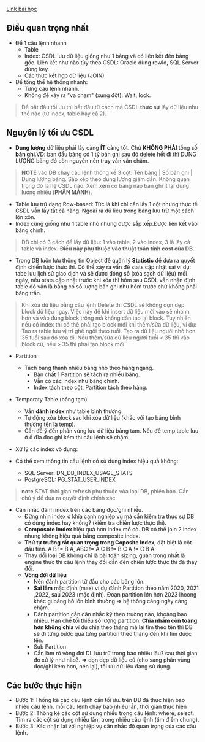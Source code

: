 [Link bài học](https://wecommit.com.vn/courses/chuong-trinh-dao-tao-toi-uu-co-so-du-lieu-cao-cap/lesson/cach-tiep-can-goc-re-cua-toi-uu-trong-moi-loai-co-so-du-lieu-la-gi-video-2h30-phut/)

## Điều quan trọng nhất

- Để 1 câu lệnh nhanh
  - Table
  - Index: CSDL lưu dữ liệu giống như 1 bảng và có liên kết đến bảng gốc. Liên kết như nào tùy theo CSDL: Oracle dùng rowId, SQL Server dùng key.
  - Các thức kết hợp dữ liệu (JOIN)
- Để tổng thể hệ thống nhanh:
  - Từng câu lệnh nhanh.
  - Không để xảy ra "va chạm" (xung đột): Wait, lock.

>Để bắt đầu tối ưu thì bắt đầu từ cách mà CSDL **thực sự** lấy dữ liệu như thế nào (từ index, table hay cả 2).
>
## Nguyên lý tối ưu CSDL

- **Dung lượng** dữ liệu phải láy càng **ÍT** càng tốt. Chứ **KHÔNG PHẢI**  tổng số **bản ghi**.VD: ban đầu bảng có 1 tỷ bản ghi sau đó delete hết đi thì DUNG LƯỢNG bảng đó còn nguyên nên truy vấn vẫn chậm.

>**NOTE** vào DB chạy câu lệnh thông kế 3 cột: Tên bảng | Số bản ghi | Dung lượng bảng. Sắp xếp theo dung lượng giảm dần. Không quan trọng đó là hệ CSDL nào. Xem xem có bảng nào bản ghi ít lại dung lượng nhiều (**PHÂN MẢNH**).

- Table lưu trữ dạng Row-based: Tức là khi chỉ cần lấy 1 cột nhưng thực tế CSDL vẫn lấy tất cả hàng. Ngoài ra dữ liệu trong bảng lưu trữ một cách lộn xộn.
- Index cũng giống như 1 table nhỏ nhưng được sắp xếp.Được liên kết vào bảng chính.

>DB chỉ có 3 cách để lấy dữ liệu: 1 vào table, 2 vào index, 3 là lấy cả table và index. **Điều này phụ thuộc vào thuật toán tính cost của DB**.

- Trong DB luôn lưu thông tin Object để quản lý **Statistic** để dưa ra quyết định chiến lược thực thi. Có thể xảy ra vấn đề stats cập nhật sai ví dụ: tabe lưu lịch sử giao dịch và sẽ được đóng sổ (xóa sạch dữ liệu) mỗi ngày, nếu stats cập nhật trước khi xóa thì hôm sau CSDL vẫn nhận định table đó vẫn là bảng có số lượng bản ghi như hôm trước chứ không phải bảng trắn.

>Khi xóa dữ liệu bằng câu lệnh Delete thì CSDL sẽ không dọn dẹp block dữ liệu ngay. Việc này để khi insert dữ liệu mới vào sẽ nhanh hơn và vào đúng block trống mà không cần tạo lại block. Tuy nhiên nếu có index thì có thể phải tạo block mới khi thêm/sửa dữ liệu, ví dụ: Tạo ra table lưu vị trí ghế ngồi theo tuổi. Tạo ra dữ liệu người nhỏ hơn 35 tuổi sau đó xóa đi. Nếu thêm/sửa dữ liệu người tuổi \<  35 thì vào block cũ, nếu > 35 thì phải tạo block mới.

- Partition :
  - Tách bảng thành nhiều bảng nhỏ theo hàng ngang.
    - Bản chất 1 Partition  sẽ tách ra nhiều bảng.
    - Vẫn có các index như bảng chính.
    - Index tách theo cột, Partition  tách theo hàng.

- Temporaty Table (bảng tạm)
  - Vẫn **dánh index** như table bình thường.
  - Tự động xóa block sau khi xóa dữ liệu (khác với tạo bảng bình thường tên là temp).
  - Cần để ý đến phân vùng lưu dữ liệu bảng tam. Nếu để temp table lưu ở ổ đĩa đọc ghi kém thì câu lệnh sẽ chậm.

- Xử lý các index vô dụng:
- Có thể xem thông tin câu lệnh có sử dụng index hiệu quả không:
  - SQL Server: DN_DB_INDEX_USAGE_STATS
  - PostgreSQL: PG_STAT_USER_INDEX

>**note** STAT thời gian refresh phụ thuộc vòa loại DB, phiên bản. Cần chú ý để đưa ra quyết định chính xác.

- Cân nhắc đánh index trên các bảng đọc/ghi nhiều.
  - Đừng nhìn index ở khía cạnh nghiệp vụ mà cần kiểm tra thực sự DB có dùng index hay không? (kiểm tra chiến lược thực thi).
  - **Composote imdex** hiệu quả hơn index mổ cò. DB có thể join 2 index nhưng không hiệu quả bằng composite index.
  - **Thứ tự trường rất quan trọng trong Coposite Index**, đặt biệt là cột đầu tiên. A B != B A, ABC != A C B != B C A != C B A.
  - Thay đổi loại DB không chỉ là bài toán sizing, quan trọng nhất là engine thực thi câu lệnh thay đổi dẫn đến chiến lược thực thi đã thay đổi.
  - **Vòng đời dữ liệu**
    - Nên đánh partition từ đầu cho các bảng lớn.
    - **Sai lầm** mặc định (max) ví dụ đánh Partition theo năm 2020, 2021 ,2022, sau 2023 (mặc định). Đoạn partition lớn hơn 2023 lhoong khác gì bảng hồ lốn bình thường => hệ thống càng ngày càng chậm.
    - Đánh partition cần cân nhắc kỹ theo trường nào, khoảng bao nhiêu. Hạn chế tối thiểu số lượng partition. **Chia nhầm còn toang hơn không chia** ví dụ chia theo tháng mà lại tìm theo tên thì DB sẽ đi từng bước qua từng partition theo tháng đến khi tìm được tên.
    - Sub Partition
    - Cần làm rõ vòng đời DL lưu trữ trong bao nhiêu lâu? sau thời gian đó xử lý như nào?. => dọn dẹp dữ liệu cũ (cho sang phân vùng đọc/ghi kém hơn, nén lại), tối ưu dữ liệu đang sử dụng.

## Các bước thực hiện

- Bước 1: Thống kê các câu lệnh cần tối ưu. trên DB đã thực hiện bao nhiêu câu lệnh, mỗi câu lệnh chạy bao nhiêu lần, thời gian thực hiện
- Bước 2: Thông kê các cột sử dụng nhiều trong câu lệnh: where, select. Tìm ra các cột sử dụng nhiều lần, trong nhiều câu lệnh (tìm điểm chung).
- Bước 3: Xác nhận lại với nghiệp vụ cân nhắc độ quan trọng của các câu lệnh.
